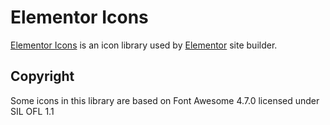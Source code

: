 # Elementor Icons

[Elementor Icons](https://elementor.github.io/elementor-icons/) is an icon library used by [Elementor](https://github.com/elementor/elementor) site builder.

## Copyright

Some icons in this library are based on Font Awesome 4.7.0 licensed under SIL OFL 1.1


